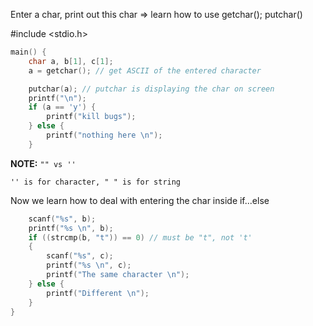 Enter a char, print out this char => learn how to use getchar(); putchar()

#include <stdio.h>
```c
main() {
	char a, b[1], c[1];
	a = getchar(); // get ASCII of the entered character

	putchar(a); // putchar is displaying the char on screen
	printf("\n");
	if (a == 'y') {
		printf("kill bugs");
	} else {
		printf("nothing here \n");
	}
```
**NOTE:** ``"" vs ''``

``'' is for character, " " is for string``

Now we learn how to deal with entering the char inside if...else
```c
	scanf("%s", b);
	printf("%s \n", b);
	if ((strcmp(b, "t")) == 0) // must be "t", not 't'
	{
		scanf("%s", c);
		printf("%s \n", c);
		printf("The same character \n");
	} else {
		printf("Different \n");
	}
}
```
